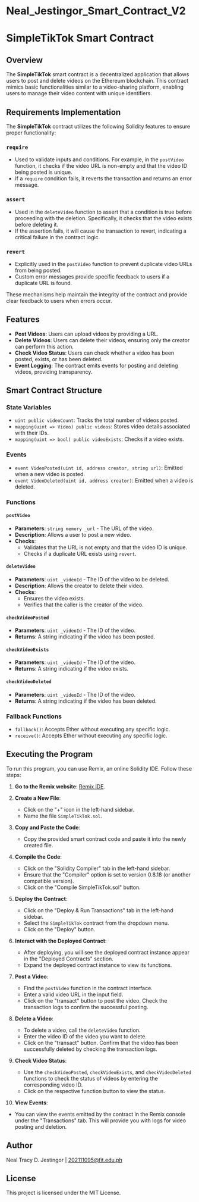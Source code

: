 # Neal_Jestingor_Smart_Contract_V2
# SimpleTikTok Smart Contract

## Overview
The **SimpleTikTok** smart contract is a decentralized application that allows users to post and delete videos on the Ethereum blockchain. This contract mimics basic functionalities similar to a video-sharing platform, enabling users to manage their video content with unique identifiers.

## Requirements Implementation
The **SimpleTikTok** contract utilizes the following Solidity features to ensure proper functionality:

### `require`
- Used to validate inputs and conditions. For example, in the `postVideo` function, it checks if the video URL is non-empty and that the video ID being posted is unique.
- If a `require` condition fails, it reverts the transaction and returns an error message.

### `assert`
- Used in the `deleteVideo` function to assert that a condition is true before proceeding with the deletion. Specifically, it checks that the video exists before deleting it.
- If the assertion fails, it will cause the transaction to revert, indicating a critical failure in the contract logic.

### `revert`
- Explicitly used in the `postVideo` function to prevent duplicate video URLs from being posted.
- Custom error messages provide specific feedback to users if a duplicate URL is found.

These mechanisms help maintain the integrity of the contract and provide clear feedback to users when errors occur.

## Features
- **Post Videos**: Users can upload videos by providing a URL.
- **Delete Videos**: Users can delete their videos, ensuring only the creator can perform this action.
- **Check Video Status**: Users can check whether a video has been posted, exists, or has been deleted.
- **Event Logging**: The contract emits events for posting and deleting videos, providing transparency.

## Smart Contract Structure

### State Variables
- `uint public videoCount`: Tracks the total number of videos posted.
- `mapping(uint => Video) public videos`: Stores video details associated with their IDs.
- `mapping(uint => bool) public videoExists`: Checks if a video exists.

### Events
- `event VideoPosted(uint id, address creator, string url)`: Emitted when a new video is posted.
- `event VideoDeleted(uint id, address creator)`: Emitted when a video is deleted.

### Functions

#### `postVideo`
- **Parameters**: `string memory _url` - The URL of the video.
- **Description**: Allows a user to post a new video.
- **Checks**: 
  - Validates that the URL is not empty and that the video ID is unique.
  - Checks if a duplicate URL exists using `revert`.

#### `deleteVideo`
- **Parameters**: `uint _videoId` - The ID of the video to be deleted.
- **Description**: Allows the creator to delete their video.
- **Checks**: 
  - Ensures the video exists.
  - Verifies that the caller is the creator of the video.

#### `checkVideoPosted`
- **Parameters**: `uint _videoId` - The ID of the video.
- **Returns**: A string indicating if the video has been posted.

#### `checkVideoExists`
- **Parameters**: `uint _videoId` - The ID of the video.
- **Returns**: A string indicating if the video exists.

#### `checkVideoDeleted`
- **Parameters**: `uint _videoId` - The ID of the video.
- **Returns**: A string indicating if the video has been deleted.

### Fallback Functions
- `fallback()`: Accepts Ether without executing any specific logic.
- `receive()`: Accepts Ether without executing any specific logic.

## Executing the Program

To run this program, you can use Remix, an online Solidity IDE. Follow these steps:

1. **Go to the Remix website**: [Remix IDE](https://remix.ethereum.org/).

2. **Create a New File**:
   - Click on the "+" icon in the left-hand sidebar.
   - Name the file `SimpleTikTok.sol`.

3. **Copy and Paste the Code**:
   - Copy the provided smart contract code and paste it into the newly created file.

4. **Compile the Code**:
   - Click on the "Solidity Compiler" tab in the left-hand sidebar.
   - Ensure that the "Compiler" option is set to version 0.8.18 (or another compatible version).
   - Click on the "Compile SimpleTikTok.sol" button.

5. **Deploy the Contract**:
   - Click on the "Deploy & Run Transactions" tab in the left-hand sidebar.
   - Select the `SimpleTikTok` contract from the dropdown menu.
   - Click on the "Deploy" button.

6. **Interact with the Deployed Contract**:
   - After deploying, you will see the deployed contract instance appear in the "Deployed Contracts" section.
   - Expand the deployed contract instance to view its functions.

7. **Post a Video**:
   - Find the `postVideo` function in the contract interface.
   - Enter a valid video URL in the input field.
   - Click on the "transact" button to post the video. Check the transaction logs to confirm the successful posting.

8. **Delete a Video**:
   - To delete a video, call the `deleteVideo` function.
   - Enter the video ID of the video you want to delete.
   - Click on the "transact" button. Confirm that the video has been successfully deleted by checking the transaction logs.

9. **Check Video Status**:
   - Use the `checkVideoPosted`, `checkVideoExists`, and `checkVideoDeleted` functions to check the status of videos by entering the corresponding video ID.
   - Click on the respective function button to view the status.

10. **View Events**:
   - You can view the events emitted by the contract in the Remix console under the "Transactions" tab. This will provide you with logs for video posting and deletion.

## Author
Neal Tracy D. Jestingor | 202111095@fit.edu.ph

## License
This project is licensed under the MIT License.
